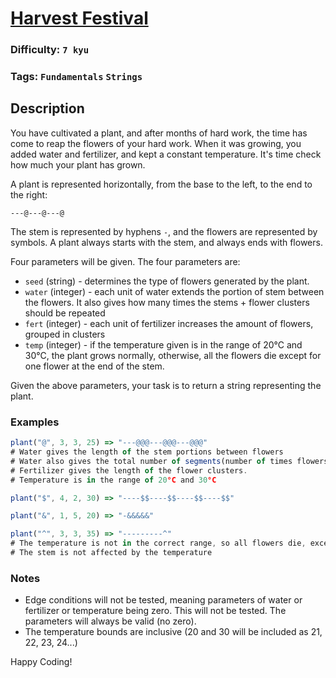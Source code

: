 # [Harvest Festival](https://www.codewars.com/kata/606efc6a9409580033837dfb)

### Difficulty: `7 kyu`

### Tags: `Fundamentals` `Strings`

## Description

You have cultivated a plant, and after months of hard work, the time has come to reap the flowers of your hard work. When it was growing, you added water and fertilizer, and kept a constant temperature. It's time check how much your plant has grown.

A plant is represented horizontally, from the base to the left, to the end to the right:

```
---@---@---@
```

The stem is represented by hyphens `-`, and the flowers are represented by symbols. A plant always starts with the stem, and always ends with flowers.

Four parameters will be given. The four parameters are:

- `seed` (string) - determines the type of flowers generated by the plant.
- `water` (integer) - each unit of water extends the portion of stem between the flowers. It also gives how many times the stems + flower clusters should be repeated
- `fert` (integer) - each unit of fertilizer increases the amount of flowers, grouped in clusters
- `temp` (integer) - if the temperature given is in the range of 20°C and 30°C, the plant grows normally, otherwise, all the flowers die except for one flower at the end of the stem.

Given the above parameters, your task is to return a string representing the plant.

### Examples

```js
plant("@", 3, 3, 25) => "---@@@---@@@---@@@"
# Water gives the length of the stem portions between flowers
# Water also gives the total number of segments(number of times flowers + stems should be repeated)
# Fertilizer gives the length of the flower clusters.
# Temperature is in the range of 20°C and 30°C

plant("$", 4, 2, 30) => "----$$----$$----$$----$$"

plant("&", 1, 5, 20) => "-&&&&&"

plant("^", 3, 3, 35) => "---------^"
# The temperature is not in the correct range, so all flowers die, except the last one at the end.
# The stem is not affected by the temperature
```

### Notes
- Edge conditions will not be tested, meaning parameters of water or fertilizer or temperature being zero. This will not be tested. The parameters will always be valid (no zero).
- The temperature bounds are inclusive (20 and 30 will be included as 21, 22, 23, 24...)

Happy Coding!